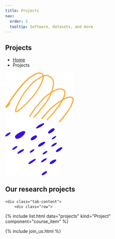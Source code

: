```yaml
---
title: Projects
nav:
  order: 1
  tooltip: Software, datasets, and more
---
```


<section class="page_banner decoration_wrap">
  <div class="container">
    <h1 class="page_heading">Projects</h1>
    <ul class="breadcrumb_nav unordered_list_center">
      <li><a href="index.html">Home</a></li>
      <li>Projects</li>
    </ul>
  </div>
  <div class="deco_item deco_img_1" data-parallax='{"y" : -200, "smoothness": 6}'>
    <img src="/images/shapes/line_shape_1.png" alt="Line Shape Image">
  </div>
  <div class="deco_item deco_img_2" data-parallax='{"y" : 200, "smoothness": 6}'>
    <img src="/images/shapes/dot_shape_2.png" alt="Line Shape Image">
  </div>
</section>

<!-- Course Section - Start
================================================== -->
<section class="course_section">
  <div class="container">
    <div class="section_heading">
      <div class="row align-items-center">
        <div class="col col-lg-6">
          <h2 class="heading_text mb-0">
            Our research  
            <span class="heading_focus_text">projects</span>
          </h2>
        </div>
      </div>
    </div>

    <div class="tab-content">
        <div class="row">
{% include list.html data="projects" kind="Project" component="course_item"  %}
      </div>
    </div>
  </div>
</section>
<!-- Course Section - End
================================================== -->


{% include join_us.html %}



